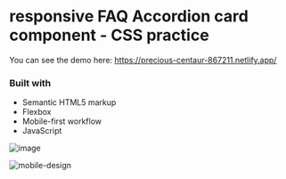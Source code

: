 # responsive FAQ Accordion card component - CSS practice

You can see the demo here: https://precious-centaur-867211.netlify.app/

### Built with
- Semantic HTML5 markup
- Flexbox
- Mobile-first workflow
- JavaScript



![image](https://user-images.githubusercontent.com/89199369/166816407-56b3c10f-7758-4178-a9be-ed9c89a548e0.png)

![mobile-design](https://user-images.githubusercontent.com/89199369/166816573-4fdca317-de3b-4c13-aaa3-9790f5648f7b.jpg)

